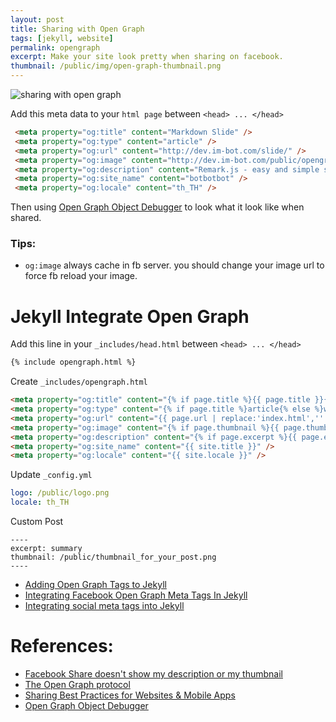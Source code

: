 ```yaml
---
layout: post
title: Sharing with Open Graph
tags: [jekyll, website]
permalink: opengraph
excerpt: Make your site look pretty when sharing on facebook.
thumbnail: /public/img/open-graph-thumbnail.png
---
```


![sharing with open graph]({{site.url}}/public/img/open-graph-thumbnail.png)

Add this meta data to your `html page` between `<head> ... </head>`

```html
 <meta property="og:title" content="Markdown Slide" />
 <meta property="og:type" content="article" />
 <meta property="og:url" content="http://dev.im-bot.com/slide/" />
 <meta property="og:image" content="http://dev.im-bot.com/public/opengraph_logo.png" />
 <meta property="og:description" content="Remark.js - easy and simple slide" />
 <meta property="og:site_name" content="botbotbot" />
 <meta property="og:locale" content="th_TH" />
```

Then using [Open Graph Object Debugger](https://developers.facebook.com/tools/debug/og/object/) to look what it look like when shared.

### Tips:
- `og:image` always cache in fb server. you should change your image url to force fb reload your image.


# Jekyll Integrate Open Graph

Add this line in your `_includes/head.html` between `<head> ... </head>`

```html
{% include opengraph.html %}
```

Create `_includes/opengraph.html`

```html
<meta property="og:title" content="{% if page.title %}{{ page.title }}{% else %}{{ site.title }}{% endif %}" />
<meta property="og:type" content="{% if page.title %}article{% else %}website{% endif %}" />
<meta property="og:url" content="{{ page.url | replace:'index.html','' | prepend: site.url | append: '/' }}" />
<meta property="og:image" content="{% if page.thumbnail %}{{ page.thumbnail | prepend: site.url }}{% else %}{{ site.logo | prepend: site.url }}{% endif %}" />
<meta property="og:description" content="{% if page.excerpt %}{{ page.excerpt | strip_html | strip_newlines | truncate: 160 }}{% else %}{{ site.description }}{% endif %}" />
<meta property="og:site_name" content="{{ site.title }}" />
<meta property="og:locale" content="{{ site.locale }}" />
```

Update `_config.yml`

```yaml
logo: /public/logo.png
locale: th_TH
```

Custom Post

```
----
excerpt: summary
thumbnail: /public/thumbnail_for_your_post.png
----
```

- [Adding Open Graph Tags to Jekyll](http://davidensinger.com/2013/04/adding-open-graph-tags-to-jekyll/)
- [Integrating Facebook Open Graph Meta Tags In Jekyll](http://danyalzia.com/2015/03/25/integrating-facebook-open-graph-in-jekyll/)
- [Integrating social meta tags into Jekyll](http://milanaryal.com/2015/integrating-social-meta-tags-into-jekyll/)

# References:
- [Facebook Share doesn't show my description or my thumbnail](http://stackoverflow.com/questions/2950189/facebook-share-doesnt-show-my-description-or-my-thumbnail)
- [The Open Graph protocol](http://ogp.me)
- [Sharing Best Practices for Websites & Mobile Apps](https://developers.facebook.com/docs/sharing/best-practices)
- [Open Graph Object Debugger](https://developers.facebook.com/tools/debug/og/object/)
